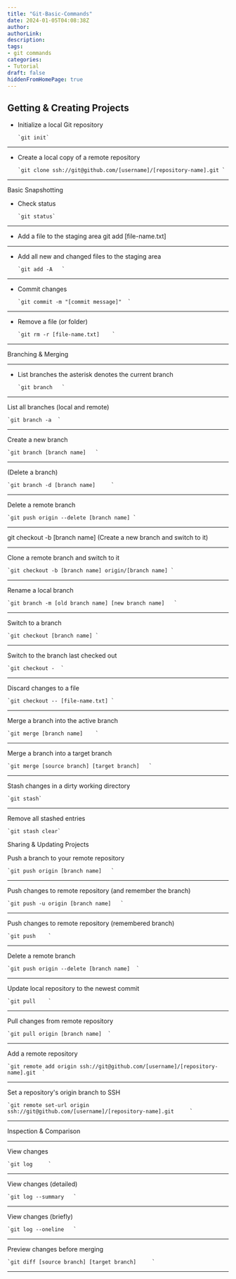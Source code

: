 ```yaml
---
title: "Git-Basic-Commands"
date: 2024-01-05T04:08:38Z
author:
authorLink:
description:
tags:
- git commands
categories:
- Tutorial
draft: false
hiddenFromHomePage: true
---
```


## Getting & Creating Projects

* Initialize a local Git repository 

      `git init`

---

* Create a local copy of a remote repository  

      `git clone ssh://git@github.com/[username]/[repository-name].git `

--- 

Basic Snapshotting

* Check status  

      `git status` 	 

---

* Add a file to the staging area
git add [file-name.txt]	

---
 
* Add all new and changed files to the staging area

      `git add -A	`

---

* Commit changes

      `git commit -m "[commit message]"  `

---

* Remove a file (or folder) 

      `git rm -r [file-name.txt]	`

---
Branching & Merging

---
* List branches the asterisk denotes the current branch 

      `git branch	` 

---

List all branches (local and remote) 

    `git branch -a	` 

---

Create a new branch

    `git branch [branch name]	` 

---
(Delete a branch)

    `git branch -d [branch name]	 `

---
Delete a remote branch

    `git push origin --delete [branch name]	` 

---
git checkout -b [branch name]	 (Create a new branch and switch to it)

---
Clone a remote branch and switch to it

    `git checkout -b [branch name] origin/[branch name] `

---
Rename a local branch

    `git branch -m [old branch name] [new branch name]	 `

---
Switch to a branch

    `git checkout [branch name]	` 

---
Switch to the branch last checked out

    `git checkout -	 `

---
Discard changes to a file

    `git checkout -- [file-name.txt] `	 

---

Merge a branch into the active branch

    `git merge [branch name]	` 

---
Merge a branch into a target branch

    `git merge [source branch] [target branch]	 `

---
Stash changes in a dirty working directory

    `git stash`	

---
Remove all stashed entries

    `git stash clear` 	


Sharing & Updating Projects

Push a branch to your remote repository

    `git push origin [branch name]	 `

---
Push changes to remote repository (and remember the branch)

    `git push -u origin [branch name]	` 

---
Push changes to remote repository (remembered branch) 

    `git push	 `

---
Delete a remote branch

    `git push origin --delete [branch name]	 `

---
Update local repository to the newest commit

    `git pull	 `

---
Pull changes from remote repository

    `git pull origin [branch name]	` 

---
Add a remote repository

    `git remote add origin ssh://git@github.com/[username]/[repository-name].git  `

---
Set a repository's origin branch to SSH

    `git remote set-url origin ssh://git@github.com/[username]/[repository-name].git	 `

---
Inspection & Comparison

---
View changes

    `git log	 `

---
View changes (detailed) 

    `git log --summary	 `

---
View changes (briefly) 

    `git log --oneline	 `

---

Preview changes before merging

    `git diff [source branch] [target branch]	  `

---
